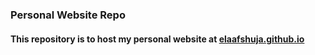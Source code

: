 ### Personal Website Repo

#### This repository is to host my personal website at  <a href="https://elaafshuja.github.io">elaafshuja.github.io</a>
